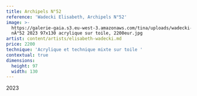 ```yaml
---
title: Archipels N°52
reference: 'Wadecki Elisabeth, Archipels N°52'
image: >-
  https://galerie-gaia.s3.eu-west-3.amazonaws.com/tina/uploads/wadecki-elisabeth/Wadecki-Elisabeth-Archipels
  nÂ°52 2023 97x130 acrylique sur toile, 2200eur.jpg
artist: content/artists/elisabeth-wadecki.md
price: 2200
technique: 'Acrylique et technique mixte sur toile '
contextual: true
dimensions:
  height: 97
  width: 130
---
```


2023
